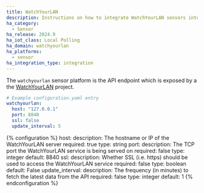 ```yaml
---
title: WatchYourLAN
description: Instructions on how to integrate WatchYourLAN sensors into Home Assistant.
ha_category:
  - Sensor
ha_release: 2024.9
ha_iot_class: Local Polling
ha_domain: watchyourlan
ha_platforms:
  - sensor
ha_integration_type: integration
---
```


The `watchyourlan` sensor platform is the API endpoint which is exposed by a the [WatchYourLAN](https://github.com/aceberg/WatchYourLAN/blob/main/docs/API.md) project.

```yaml
# Example configuration.yaml entry
watchyourlan:
  host: "127.0.0.1"
  port: 8840
  ssl: false
  update_interval: 5
```

{% configuration %}
host:
  description: The hostname or IP of the WatchYourLAN server
  required: true
  type: string
port:
  description: The TCP port the WatchYourLAN service is being served on
  required: false
  type: integer
  default: 8840
ssl:
  description: Whether SSL (i.e. https) should be used to access the WatchYourLAN service
  required: false
  type: boolean
  default: False
update_interval:
  description: The frequency (in minutes) to fetch the latest data from the API
  required: false
  type: integer
  default: 1
{% endconfiguration %}
